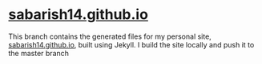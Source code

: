 # [sabarish14.github.io](http://sabarish14.github.io/)

This branch contains the generated files for my personal site,
[sabarish14.github.io](http://sabarish14.github.io/), built using Jekyll.
I build the site locally and push it to the master branch 



